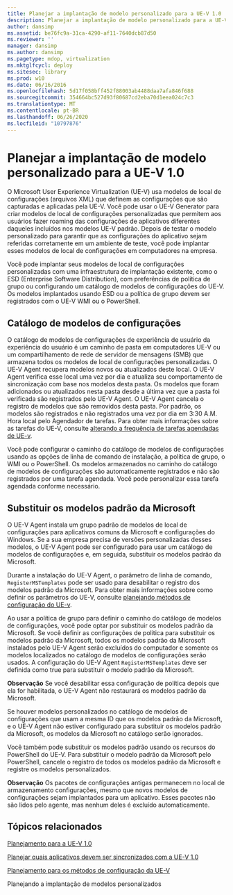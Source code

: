 ```yaml
---
title: Planejar a implantação de modelo personalizado para a UE-V 1.0
description: Planejar a implantação de modelo personalizado para a UE-V 1.0
author: dansimp
ms.assetid: be76fc9a-31ca-4290-af11-7640dcb87d50
ms.reviewer: ''
manager: dansimp
ms.author: dansimp
ms.pagetype: mdop, virtualization
ms.mktglfcycl: deploy
ms.sitesec: library
ms.prod: w10
ms.date: 06/16/2016
ms.openlocfilehash: 5d17f058bff452f88003ab4488daa7afa846f688
ms.sourcegitcommit: 354664bc527d93f80687cd2eba70d1eea024c7c3
ms.translationtype: MT
ms.contentlocale: pt-BR
ms.lasthandoff: 06/26/2020
ms.locfileid: "10797876"
---
```

# Planejar a implantação de modelo personalizado para a UE-V 1.0


O Microsoft User Experience Virtualization (UE-V) usa modelos de local de configurações (arquivos XML) que definem as configurações que são capturadas e aplicadas pela UE-V. Você pode usar o UE-V Generator para criar modelos de local de configurações personalizadas que permitem aos usuários fazer roaming das configurações de aplicativos diferentes daqueles incluídos nos modelos UE-V padrão. Depois de testar o modelo personalizado para garantir que as configurações do aplicativo sejam referidas corretamente em um ambiente de teste, você pode implantar esses modelos de local de configurações em computadores na empresa.

Você pode implantar seus modelos de local de configurações personalizadas com uma infraestrutura de implantação existente, como o ESD (Enterprise Software Distribution), com preferências de política de grupo ou configurando um catálogo de modelos de configurações do UE-V. Os modelos implantados usando ESD ou a política de grupo devem ser registrados com o UE-V WMI ou o PowerShell.

## Catálogo de modelos de configurações


O catálogo de modelos de configurações de experiência de usuário da experiência do usuário é um caminho de pasta em computadores UE-V ou um compartilhamento de rede de servidor de mensagens (SMB) que armazena todos os modelos de local de configurações personalizadas. O UE-V Agent recupera modelos novos ou atualizados deste local. O UE-V Agent verifica esse local uma vez por dia e atualiza seu comportamento de sincronização com base nos modelos desta pasta. Os modelos que foram adicionados ou atualizados nesta pasta desde a última vez que a pasta foi verificada são registrados pelo UE-V Agent. O UE-V Agent cancela o registro de modelos que são removidos desta pasta. Por padrão, os modelos são registrados e não registrados uma vez por dia em 3:30 A.M. Hora local pelo Agendador de tarefas. Para obter mais informações sobre as tarefas do UE-V, consulte [alterando a frequência de tarefas agendadas de UE-v](changing-the-frequency-of-ue-v-scheduled-tasks.md).

Você pode configurar o caminho do catálogo de modelos de configurações usando as opções de linha de comando de instalação, a política de grupo, o WMI ou o PowerShell. Os modelos armazenados no caminho do catálogo de modelos de configurações são automaticamente registrados e não são registrados por uma tarefa agendada. Você pode personalizar essa tarefa agendada conforme necessário.

## Substituir os modelos padrão da Microsoft


O UE-V Agent instala um grupo padrão de modelos de local de configurações para aplicativos comuns da Microsoft e configurações do Windows. Se a sua empresa precisa de versões personalizadas desses modelos, o UE-V Agent pode ser configurado para usar um catálogo de modelos de configurações e, em seguida, substituir os modelos padrão da Microsoft.

Durante a instalação do UE-V Agent, o parâmetro de linha de comando, `RegisterMSTemplates` pode ser usado para desabilitar o registro dos modelos padrão da Microsoft. Para obter mais informações sobre como definir os parâmetros do UE-V, consulte [planejando métodos de configuração do UE-v](planning-for-ue-v-configuration-methods.md).

Ao usar a política de grupo para definir o caminho do catálogo de modelos de configurações, você pode optar por substituir os modelos padrão da Microsoft. Se você definir as configurações de política para substituir os modelos padrão da Microsoft, todos os modelos padrão da Microsoft instalados pelo UE-V Agent serão excluídos do computador e somente os modelos localizados no catálogo de modelos de configurações serão usados. A configuração do UE-V Agent `RegisterMSTemplates` deve ser definida como true para substituir o modelo padrão da Microsoft.

**Observação**  Se você desabilitar essa configuração de política depois que ela for habilitada, o UE-V Agent não restaurará os modelos padrão da Microsoft.

 

Se houver modelos personalizados no catálogo de modelos de configurações que usam a mesma ID que os modelos padrão da Microsoft, e o UE-V Agent não estiver configurado para substituir os modelos padrão da Microsoft, os modelos da Microsoft no catálogo serão ignorados.

Você também pode substituir os modelos padrão usando os recursos do PowerShell do UE-V. Para substituir o modelo padrão da Microsoft pelo PowerShell, cancele o registro de todos os modelos padrão da Microsoft e registre os modelos personalizados.

**Observação**  Os pacotes de configurações antigas permanecem no local de armazenamento configurações, mesmo que novos modelos de configurações sejam implantados para um aplicativo. Esses pacotes não são lidos pelo agente, mas nenhum deles é excluído automaticamente.

 

## Tópicos relacionados


[Planejamento para a UE-V 1.0](planning-for-ue-v-10.md)

[Planejar quais aplicativos devem ser sincronizados com a UE-V 1.0](planning-which-applications-to-synchronize-with-ue-v-10.md)

[Planejamento para os métodos de configuração da UE-V](planning-for-ue-v-configuration-methods.md)

Planejando a implantação de modelos personalizados
 

 





